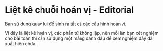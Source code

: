 # Liệt kê chuỗi hoán vị - Editorial

Bạn sử dụng quay lui để sinh ra tất cả các cấu hình hoán vị.

Vì đây là liệt kê hoán vị, các phần tử không lặp, nên mỗi lần bạn xét nghiệm cho bài toán thì cần sử dụng một mảng đánh dấu để xem nghiệm đấy đã xuất hiện chưa.